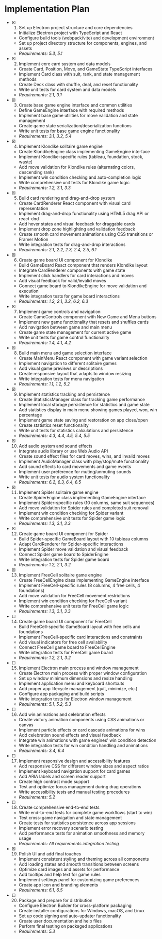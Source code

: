 # Implementation Plan

- [x] 1. Set up Electron project structure and core dependencies
  - Initialize Electron project with TypeScript and React
  - Configure build tools (webpack/vite) and development environment
  - Set up project directory structure for components, engines, and assets
  - _Requirements: 5.3, 5.1_

- [x] 2. Implement core card system and data models
  - Create Card, Position, Move, and GameState TypeScript interfaces
  - Implement Card class with suit, rank, and state management methods
  - Create Deck class with shuffle, deal, and reset functionality
  - Write unit tests for card system and data models
  - _Requirements: 2.1, 3.1_

- [x] 3. Create base game engine interface and common utilities
  - Define GameEngine interface with required methods
  - Implement base game utilities for move validation and state management
  - Create game state serialization/deserialization functions
  - Write unit tests for base game engine functionality
  - _Requirements: 3.1, 3.2, 5.4_

- [x] 4. Implement Klondike solitaire game engine
  - Create KlondikeEngine class implementing GameEngine interface
  - Implement Klondike-specific rules (tableau, foundation, stock, waste)
  - Add move validation for Klondike rules (alternating colors, descending rank)
  - Implement win condition checking and auto-completion logic
  - Write comprehensive unit tests for Klondike game logic
  - _Requirements: 1.2, 3.1, 3.3_

- [x] 5. Build card rendering and drag-and-drop system
  - Create CardRenderer React component with visual card representation
  - Implement drag-and-drop functionality using HTML5 drag API or react-dnd
  - Add hover states and visual feedback for draggable cards
  - Implement drop zone highlighting and validation feedback
  - Create smooth card movement animations using CSS transitions or Framer Motion
  - Write integration tests for drag-and-drop interactions
  - _Requirements: 2.1, 2.2, 2.3, 2.4, 2.5, 6.1_

- [x] 6. Create game board UI component for Klondike
  - Build GameBoard React component that renders Klondike layout
  - Integrate CardRenderer components with game state
  - Implement click handlers for card interactions and moves
  - Add visual feedback for valid/invalid moves
  - Connect game board to KlondikeEngine for move validation and execution
  - Write integration tests for game board interactions
  - _Requirements: 1.2, 2.1, 3.2, 6.2, 6.3_

- [x] 7. Implement game controls and navigation
  - Create GameControls component with New Game and Menu buttons
  - Implement new game functionality that resets and shuffles cards
  - Add navigation between game and main menu
  - Create game state management for current active game
  - Write unit tests for game control functionality
  - _Requirements: 1.4, 4.1, 4.2_

- [x] 8. Build main menu and game selection interface
  - Create MainMenu React component with game variant selection
  - Implement navigation to different solitaire games
  - Add visual game previews or descriptions
  - Create responsive layout that adapts to window resizing
  - Write integration tests for menu navigation
  - _Requirements: 1.1, 1.2, 5.2_

- [x] 9. Implement statistics tracking and persistence
  - Create StatisticsManager class for tracking game performance
  - Implement local storage persistence for statistics and game state
  - Add statistics display in main menu showing games played, won, win percentage
  - Implement game state saving and restoration on app close/open
  - Create statistics reset functionality
  - Write unit tests for statistics calculations and persistence
  - _Requirements: 4.3, 4.4, 4.5, 5.4, 5.5_

- [x] 10. Add audio system and sound effects
  - Integrate audio library or use Web Audio API
  - Create sound effect files for card moves, wins, and invalid moves
  - Implement AudioManager class with play/stop/mute functionality
  - Add sound effects to card movements and game events
  - Implement user preference for muting/unmuting sounds
  - Write unit tests for audio system functionality
  - _Requirements: 6.2, 6.3, 6.4, 6.5_

- [x] 11. Implement Spider solitaire game engine








  - Create SpiderEngine class implementing GameEngine interface
  - Implement Spider-specific rules (10 columns, same suit sequences)
  - Add move validation for Spider rules and completed suit removal
  - Implement win condition checking for Spider variant
  - Write comprehensive unit tests for Spider game logic
  - _Requirements: 1.3, 3.1, 3.3_

- [x] 12. Create game board UI component for Spider





  - Build Spider-specific GameBoard layout with 10 tableau columns
  - Adapt CardRenderer for Spider-specific interactions
  - Implement Spider move validation and visual feedback
  - Connect Spider game board to SpiderEngine
  - Write integration tests for Spider game board
  - _Requirements: 1.2, 2.1, 3.2_

- [x] 13. Implement FreeCell solitaire game engine





  - Create FreeCellEngine class implementing GameEngine interface
  - Implement FreeCell-specific rules (8 columns, 4 free cells, 4 foundations)
  - Add move validation for FreeCell movement restrictions
  - Implement win condition checking for FreeCell variant
  - Write comprehensive unit tests for FreeCell game logic
  - _Requirements: 1.3, 3.1, 3.3_

- [ ] 14. Create game board UI component for FreeCell
  - Build FreeCell-specific GameBoard layout with free cells and foundations
  - Implement FreeCell-specific card interactions and constraints
  - Add visual indicators for free cell availability
  - Connect FreeCell game board to FreeCellEngine
  - Write integration tests for FreeCell game board
  - _Requirements: 1.2, 2.1, 3.2_

- [ ] 15. Implement Electron main process and window management
  - Create Electron main process with proper window configuration
  - Set up window minimum dimensions and resize handling
  - Implement application menu and keyboard shortcuts
  - Add proper app lifecycle management (quit, minimize, etc.)
  - Configure app packaging and build scripts
  - Write integration tests for Electron window management
  - _Requirements: 5.1, 5.2, 5.3_

- [ ] 16. Add win animations and celebration effects
  - Create victory animation components using CSS animations or canvas
  - Implement particle effects or card cascade animations for wins
  - Add celebration sound effects and visual feedback
  - Integrate win animations with game engines' win condition detection
  - Write integration tests for win condition handling and animations
  - _Requirements: 3.4, 6.4_

- [ ] 17. Implement responsive design and accessibility features
  - Add responsive CSS for different window sizes and aspect ratios
  - Implement keyboard navigation support for card games
  - Add ARIA labels and screen reader support
  - Create high contrast mode support
  - Test and optimize focus management during drag operations
  - Write accessibility tests and manual testing procedures
  - _Requirements: 5.2_

- [ ] 18. Create comprehensive end-to-end tests
  - Write end-to-end tests for complete game workflows (start to win)
  - Test cross-game navigation and state management
  - Create tests for statistics persistence across app sessions
  - Implement error recovery scenario testing
  - Add performance tests for animation smoothness and memory usage
  - _Requirements: All requirements integration testing_

- [x] 19. Polish UI and add final touches



  - Implement consistent styling and theming across all components
  - Add loading states and smooth transitions between screens
  - Optimize card images and assets for performance
  - Add tooltips and help text for game rules
  - Implement settings panel for customizing game preferences
  - Create app icon and branding elements
  - _Requirements: 6.1, 6.5_

- [ ] 20. Package and prepare for distribution
  - Configure Electron Builder for cross-platform packaging
  - Create installer configurations for Windows, macOS, and Linux
  - Set up code signing and auto-updater functionality
  - Create user documentation and help files
  - Perform final testing on packaged applications
  - _Requirements: 5.3_